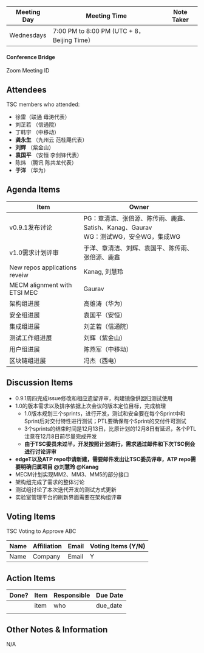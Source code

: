 | Meeting Day | Meeting Time                                 | Note Taker |
| ----------- | -------------------------------------------- | ---------- |
| Wednesdays  | 7:00 PM to 8:00 PM (UTC + 8，Beijing Time） |            |

#### Conference Bridge

Zoom Meeting ID



## Attendees

TSC members who attended:

- 徐雷（联通 毋涛代表）
-   刘芷若   （信通院）     
-   丁韩宇      （中移动）    
-   **龚永生**    （九州云 范桂飓代表）      
-    **刘辉**   （紫金山）    
-   **袁国平**    （安恒 李剑锋代表） 
-  陈炜  （腾讯 陈共龙代表）   
-    **于洋**    （华为）    

## Agenda Items

| Item                          | Owner                                                        |
| ----------------------------- | ------------------------------------------------------------ |
| v0.9.1发布讨论                | PG：章清洁、张倍源、陈传雨、鹿鑫、Satish、Kanag、Gaurav<br/>WG：测试WG，安全WG，集成WG |
| v1.0需求计划评审              | 于洋、章清洁、刘辉、袁国平、陈传雨、张倍源、鹿鑫             |
| New repos applications reveiw | Kanag, 刘慧玲                                                |
| MECM alignment with ETSI MEC  | Gaurav                                                       |
| 架构组进展                    | 高维涛（华为）                                               |
| 安全组进展                    | 袁国平（安恒）                                               |
| 集成组进展                    | 刘芷若（信通院）                                             |
| 测试工作组进展                | 刘辉（紫金山）                                               |
| 用户组进展                    | 陈燕军（中移动）                                             |
| 区块链组进展                  | 冯杰（西电）                                                 |

## Discussion Items

- 0.9.1周四完成issue修改和相应遗留评审，构建镜像供回归测试使用
- 1.0的版本需求以及排序依据上次会议的版本定位目标，完成梳理
    - 1.0版本规划三个sprints，进行开发，测试和安全要在每个Sprint中和Sprint后对交付特性进行测试；PTL要确保每个Sprint的交付件可测试
    - 3个sprints的结束时间是12月13日，比原计划的12月8日有延迟，各个PTL注意在12月8日前尽量完成开发
    -  **由于TSC委员未过半，开发按照计划进行，需求通过邮件和下次TSC例会进行讨论评审** 
-  **edgeT以及ATP repo申请新建，需要邮件发出让TSC委员评审，ATP repo需要明确归属项目 @刘慧玲 @Kanag**  
- MECM计划实现MM2、MM3、MM5的部分接口
- 架构组完成了需求的整体讨论
- 测试组讨论了本次迭代开发的测试方式更新
- 实验室管理平台的刷新界面需要在架构组评审

## Voting Items

TSC Voting to Approve ABC

| **Name** | **Affiliation** | **Email** | **Voting Items (Y/N)** |
| -------- | --------------- | --------- | ---------------------- |
| Name     | Company         | Email     | Y                      |


## Action Items

| Done? | Item | Responsible | Due Date |
| ----- | ---- | ----------- | -------- |
|       | item | who         | due_date |
|       |      |             |          |

## Other Notes & Information

N/A